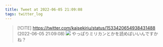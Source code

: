 ```yaml
---
title: Tweet at 2022-06-05 21:09:08
tags: twitter_log
---
```


> [!CITE] https://twitter.com/kaisekiriu/status/1533420654938431488 (2022-06-05 21:09:08)
> ![](https://twitter.com/kaisekiriu/status/1533420654938431488)
> やっぱりミリカンとかを読めばいいんですかね？

